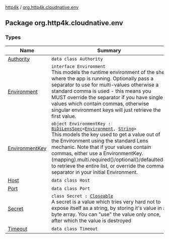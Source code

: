 [http4k](../index.md) / [org.http4k.cloudnative.env](./index.md)

## Package org.http4k.cloudnative.env

### Types

| Name | Summary |
|---|---|
| [Authority](-authority/index.md) | `data class Authority` |
| [Environment](-environment/index.md) | `interface Environment`<br>This models the runtime environment of the shell where the app is running. Optionally pass a separator to use for multi-values otherwise a standard comma is used - this means you MUST override the separator if you have single values which contain commas, otherwise singular environment keys will just retrieve the first value. |
| [EnvironmentKey](-environment-key/index.md) | `object EnvironmentKey : `[`BiDiLensSpec`](../org.http4k.lens/-bi-di-lens-spec/index.md)`<`[`Environment`](-environment/index.md)`, `[`String`](https://kotlinlang.org/api/latest/jvm/stdlib/kotlin/-string/index.html)`>`<br>This models the key used to get a value out of the Environment using the standard Lens mechanic. Note that if your values contain commas, either use a EnvironmentKey.(mapping).multi.required()/optional()/defaulted() to retrieve the entire list, or override the comma separator in your initial Environment. |
| [Host](-host/index.md) | `data class Host` |
| [Port](-port/index.md) | `data class Port` |
| [Secret](-secret/index.md) | `class Secret : `[`Closeable`](https://docs.oracle.com/javase/9/docs/api/java/io/Closeable.html)<br>A secret is a value which tries very hard not to expose itself as a string, by storing it's value in a byte array. You can "use" the value only once, after which the value is destroyed |
| [Timeout](-timeout/index.md) | `data class Timeout` |
